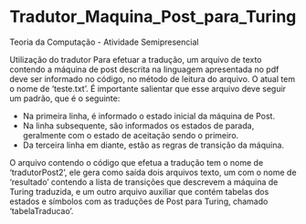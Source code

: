 # Tradutor_Maquina_Post_para_Turing
Teoria da Computação - Atividade Semipresencial

Utilização do tradutor
Para efetuar a tradução, um arquivo de texto contendo a máquina de post descrita na linguagem apresentada no pdf deve ser informado no código, no método de leitura do arquivo. O atual tem o nome de ‘teste.txt’. É importante salientar que esse arquivo deve seguir um padrão, que é o seguinte:

* Na primeira linha, é informado o estado inicial da máquina de Post. 
* Na linha subsequente, são informados os estados de parada, geralmente com o estado de aceitação sendo o primeiro. 
* Da terceira linha em diante, estão as regras de transição da máquina.

O arquivo contendo o código que efetua a tradução tem o nome de ‘tradutorPost2’, ele gera como saída dois arquivos texto, um com o nome de ‘resultado’ contendo a lista de transições que descrevem a máquina de Turing traduzida, e um outro arquivo auxiliar que contém tabelas dos estados e símbolos com as traduções de Post para Turing, chamado ‘tabelaTraducao’.
